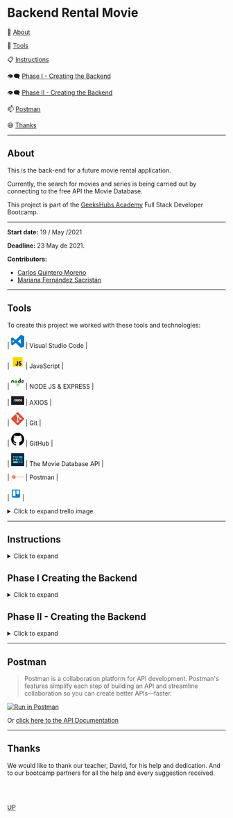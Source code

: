 <a name="top"></a>

<h1>Backend Rental Movie</h1>



:speech_balloon: [About](#id1)   

:hammer: [Tools](#id2)

:clipboard: [Instructions](#id3)

:eye_speech_bubble: [Phase I - Creating the Backend](#id4)

:eye_speech_bubble: [Phase II - Creating the Backend](#id5)

:mailbox: [Postman](#id6)

:smile: [Thanks](#id7)

---

<a name="id1"></a>
## **About**

This is the back-end for a future movie rental application.

Currently, the search for movies and series is being carried out by connecting to the free API the Movie Database.

This project is part of the [GeeksHubs Academy](https://bootcamp.geekshubsacademy.com/) Full Stack Developer Bootcamp. 

---
**Start date:** 19 / May /2021

**Deadline:** 23 May de 2021.

**Contributors:**
* [Carlos Quintero Moreno](https://github.com/CarlosRQuinteroM)
* [Mariana Fernández Sacristán](https://github.com/mlfernandez)

---

<a name="id2"></a>

## **Tools**

To create this project we worked with these tools and technologies:

| <img src="img/logovisual.png" alt="Visual" width="30"/> | Visual Studio Code |

| <img src="img/javascript2.png" alt="JavaScript" width="30"/> | JavaScript | 

| <img src="img/nodejs.png" alt="HTML5" width="30"/> | NODE JS & EXPRESS |

| <img src="img/axios.png" alt="CSS3" width="30"/> | AXIOS | 

| <img src="img/git.png" alt="Git" width="30"/> | Git |

| <img src="img/github2.png" alt="GitHub" width="30"/> | GitHub | 

| <img src="img/tmd.jpg" alt="GitHub" width="30"/> | The Movie Database API | 

| <img src="img/postman.png" alt="GitHub" width="30"/> | Postman |

|<img src="img/trelloLogo.png" alt="trello" width="30"/>|<details><summary>Click to expand trello image</summary><img src="img/trello.png" alt="trello" width="1000"></details>



<a name="id3"></a>
***
## **Instructions**
<details>

<summary>Click to expand</summary>


1. <h3> Starting Node Package Manager </h3>
   (We must have installed Node.js)
Using npm init from the command line initializes the project’s package.json file.

```javascript
npm init -y
```
2. <h3>Install the Axios dependency</h3>
Axios is a popular, promise-based HTTP client that sports an easy-to-use API and can be used in both the browser and Node.js.

```javascript
npm i axios --save
```
3. <h3> Add {"start":"node index.js"} in the file package.json section "scripts"</h3>
```json
  "scripts": {
   "start": "node index.js", 
    "test": "echo \"Error: no test specified\" && exit 1"
  },
```

4. <h3>Install framework Express </h3>
Express is a minimal and flexible Node.js web application framework that provides a robust set of features to develop web and mobile applications. It facilitates the fast development with Node based Web applications.

```javascript
npm install express --save
```

5. <h3> Delete the ^ simbol in "dependencies" file  package.json </h3>
```json
"dependencies": {
    "axios": "^0.21.1",
    "express": "^4.17.1"
  },
```

6. <h3> Add index.js on the Work space folder</h3>

7. <h3> Add .gitignore on the Work space folder and inside write</h3>
```json
/node_modules
```
8. <h3>Now we are ready to work on the backend!</h3>
>To know more about this See Creating the Backend below.

9. <h3>To conect to the server write on the terminal</h3>
```javascript
npm start
```
10. <h3>Now we can see the Data in Postman.</h3>
>To know more about this see Postman below.

</details>

<a name="id4"></a>
## Phase I Creating the Backend
<details>
<summary>Click to expand</summary>

1. <h3>index.js</h3>
*  We have to call Node Express
```javascript
const express = require('express');
```
* Save and execute.
```javascript
const app = express();
```
* Also declare the port where we are going to upload the server.
```javascript
const port = 3000; 
```
* Save the constant router and match it to the require method and tell it that we import it from router.js.
```javascript
const router = require('./router'); 
```
* Express provides you with middleware to deal with the (incoming) data (object) in the body of the request.

 * Express.json() is a method built into Express to recognize the incoming Request Object as a JSON Object. This method is called as a middleware in your application using the code.

```javascript
app.use(express.json()); 
```
* We build middleware for all application paths with.
```javascript
app.use(router);  
```
* Lift and initialize the server.
```javascript
app.listen(port, () => console.log(`Node server running on http://localhost:${port}`));
```



2. <h3>router.js</h3>

* We have to call Node Express.
```javascript
const router = require('express').Router();
```
* Call the files on the folder routes.
```javascript
const moviesRouter = require('./routes/moviesRouter');
const seriesRouter = require("./routes/seriesRouter");
```
* This says that when the user puts the path where it should go.
```javascript
router.use("/movies", movieRouter);
router.use("/series", seriesRouter);
```

* Finally export the file routers.
```javascript
module.exports = router;
```


3. <h3>utiles.js</h3>

In this file we create the functions that we need to export in other folders.
In this case, the (checkId) function transforms the users' words into genre identifiers through a for / if loop, which allows the identification numbers to be searched in the Database to be translated.

We added a case-sensitivity so that no matter how it's written, it can be found anyway.
Finally we export this file, so that we can use it in other files.

```javascript
 const checkId = (nombre) => {
  let traductorGenero = [
    {
      id: 28,
      name: "action",
    ...
    {
      id: 37,
      name: "western",
    },
    
  ];
  
  for (let i = 0; i < traductorGenero.length; i++) {
    if (traductorGenero[i].name === nombre) {
      return traductorGenero[i].id
    }
  }
};
 
module.exports = checkId;
```


4. <h3>controllers</h3>

Controllers contain callback functions which we pass to the router's methods. 

We will need one for each, Movies and Series.

First  call Axios, this is a popular, promise-based HTTP client that sports an easy-to-use API and can be used in both the browser and Node.js.

And the function  export in utiles.

```javascript
const axios = require("axios");
const checkId = require("../utiles");
```
Then we create the callbacks funtions with the endopoint to the The Movie Database.
This is an example in class Peliculas, a function to search the Top Rated Movies.

```javascript

class Peliculas {
  async findTopRated() {
    let res = await axios.get(
      "https://api.themoviedb.org/3/movie/top_rated?api_key=210d6a5dd3f16419ce349c9f1b200d6d&language=en-US&page=1"
    );

    return res.data;
  }

let moviesController = new Peliculas();
module.exports = moviesController;

```


5. <h3>routes</h3>

A route is a section of Express code that associates an HTTP verb (GET, POST, PUT, DELETE, etc.), a URL path/pattern, and a function that is called to handle that pattern.

```javascript
const router = require("express").Router();
const moviesController = require("../controllers/moviesController");
```
We have one for each Series and Movies, this is a example of one of this to search Top Rated Movies.

```javascript
router.get("/", async (req, res) => {
  try {
    res.json(await moviesController.findTopRated());
  } catch (err) {
    return res.status(500).json({
      mensaje: err.mensaje,
    });
  }
});

module.exports = router;
```
</details>
<a name="id5"></a>


## Phase II - Creating the Backend

<details>
<summary>Click to expand</summary>

1. #### Installing dependecies
```javascript
npm install sequelize --save
npm install sequelize-cli --save
npm install mysql2 --save
```

2. #### Sequelize Init
```javascript
sequelize init
```
**Sequelize init:** It will create the necessary folder and files. Sequencing model: generate: will create the model and the respective migration. ... Sequelize db: Migrate: Undo: All: Will revert all migrations executed. Sequence Seed: Generate - Will create the fake data seeder.

3. #### Create a database in Workbrench 
First you have to install sql with workbrench.

MySQL Workbench is a unified visual tool for database architects, developers, and DBAs. MySQL Workbench provides data modeling, SQL development, and comprehensive administration tools for server configuration, user administration, backup, and much more.

4. #### Modify config.json
Change password and database information
```javascript
{
  "development": {
    "username": "root",
    "password": "db_password",
    "database": "db_name",
    "host": "127.0.0.1",
    "dialect": "mysql"
  },

```  

5. #### Create db.js to connect the db, and modify index.js

<details>
<summary>Expand the see the code</summary>

```javascript
const config = require('./config/config.json');
const {Sequelize, DataTypes} = require('sequelize');

const sequelize = new Sequelize(
    process.env.MYSQL_DATABASE || config.development.database, 
    process.env.MYSQL_USER || config.development.username, 
    process.env.MYSQL_PASSWORD || config.development.password,
    {
        host: process.env.MYSQL_HOST || config.development.host,
        port: process.env.MYSQL_PORT || config.development.port || '3306',
        dialect: 'mysql',
        operatorAliases: false,
        pool: {
            max: 5,
            min: 0,
            acquire: 30000,
            idle: 10000
        },
    }
);

module.exports = sequelize.authenticate()
.then((db)=>{
    console.log('MYSQL connected'); 
    return db;
});
```
</details>

6. ### Generate Models with sequelize
We generate two models, User and Order. We have to write the attributes of each one and the migration associations. Then we could check the relation on workbrench like this.

<img src="img/DB.png" alt="Visual" width="1000"/>

7. ### Creating new endpoints using the db and postman

>Creating new endpoints so that users can register in our database and be able to login with their email and password.
<details>
<summary>Click to see the endpoint samples. </summary>

```javascript
// Modify orders
router.put('/', authenticate, async (req, res) => {
    try {
        const cuerpoDeDatos = req.body;
        res.json(await orderController.modifyOrder(cuerpoDeDatos));
    }catch (err) {
        return res.status(500).json({
            message: err.message
        });
    }
});
// Delete orders 
router.delete('/:id', admin, async (req, res) => {
    try {
        const id = req.params.id;
        res.json(await orderController.deleteOrder(id));
    }catch (err) {
        return res.status(500).json({
            message: err.message
        });
    }
});
```
</details>

  8. ### install the encryption dependency and add them to the login functions.

   * First we install the bcryptjs Dependencies.
  ```javascripts
  npm i bcryptjs --save
  ```


</details>

<a name="id6"></a>
***
## **Postman**

>Postman is a collaboration platform for API development. Postman's features simplify each step of building an API and streamline collaboration so you can create better APIs—faster.


[![Run in Postman](https://run.pstmn.io/button.svg)](https://app.getpostman.com/run-collection/0bb02cfc04d105dd4329?action=collection%2Fimport)

Or [click here to the API Documentation](https://documenter.getpostman.com/view/15824691/TzXtHziv)


<a name="id7"></a>
***
## **Thanks**

We would like to thank our teacher, David, for his help and dedication. And to our bootcamp partners for all the help and every suggestion received.

<br>
<br>

[UP](#top)